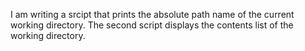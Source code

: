 I am writing a srcipt that prints the absolute path name of the current working directory.
The second script displays the contents list of the working directory.
